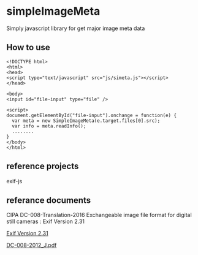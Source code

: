 # simpleImageMeta
Simply javascript library for get major image meta data 

## How to use
```
<!DOCTYPE html>
<html>
<head>
<script type="text/javascript" src="js/simeta.js"></script>
</head>

<body>
<input id="file-input" type="file" />

<script>
document.getElementById("file-input").onchange = function(e) {
  var meta = new SimpleImageMeta(e.target.files[0].src);
  var info = meta.readInfo();
  ........
}
</body>
</html>
```

## reference projects
exif-js

## referance documents 
CIPA DC-008-Translation-2016 Exchangeable image file format for digital still cameras : Exif Version 2.31

[Exif Version 2.31](http://www.cipa.jp/std/documents/e/DC-008-Translation-2016-E.pdf)

[DC-008-2012_J.pdf](http://www.cipa.jp/std/documents/j/DC-008-2012_J.pdf)
